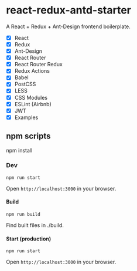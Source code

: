 # react-redux-antd-starter
A React + Redux + Ant-Design frontend boilerplate.

- [x] React
- [x] Redux
- [x] Ant-Design
- [x] React Router
- [x] React Router Redux
- [x] Redux Actions
- [x] Babel
- [x] PostCSS
- [x] LESS
- [x] CSS Modules
- [x] ESLint (Airbnb)
- [x] JWT
- [x] Examples

## npm scripts
npm install

### Dev
```
npm run start
```
Open `http://localhost:3000` in your browser.

#### Build
```
npm run build
```
Find built files in ./build.

#### Start (production)
```
npm run start
```
Open `http://localhost:3000` in your browser.
